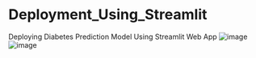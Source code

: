 # Deployment_Using_Streamlit
Deploying Diabetes Prediction Model Using Streamlit Web App
![image](https://github.com/Sandesh-verma/Deployment_Using_Streamlit/assets/92256338/b609ba94-4509-4adc-879a-4ef0eec7fa28)
![image](https://github.com/Sandesh-verma/Deployment_Using_Streamlit/assets/92256338/28d1c738-9c7a-427b-8cec-ccfebfb99759)
